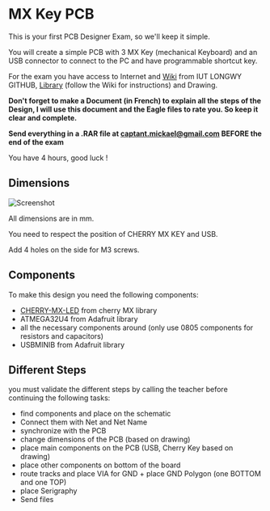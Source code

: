 # MX Key PCB

This is your first PCB Designer Exam, so we'll keep it simple.

You will create a simple PCB with 3 MX Key (mechanical Keyboard) and an USB connector to connect to the PC and have programmable shortcut key.

For the exam you have access to Internet and [Wiki](https://github.com/iutlongwy/Eagle/wiki/Home) from IUT LONGWY GITHUB, [Library](https://github.com/Starius-Project/Eagle_examen_1/tree/master/eagle/Lib) (follow the Wiki for instructions) and Drawing.

**Don't forget to make a Document (in French) to explain all the steps of the Design, I will use this document and the Eagle files to rate you. So keep it clear and complete.**

**Send everything in a .RAR file at captant.mickael@gmail.com BEFORE the end of the exam**

You have 4 hours, good luck !

## Dimensions

![Screenshot](https://github.com/Starius-Project/Eagle_examen_1/blob/master/docs/drawing_screenshot.jpg)

All dimensions are in mm.

You need to respect the position of CHERRY MX KEY and USB.

Add 4 holes on the side for M3 screws.



## Components

To make this design you need the following components:
- [CHERRY-MX-LED](https://be.farnell.com/fr-BE/cherry/mx1a-11nw/switch-tactile-spst-no-0-01a-tht/dp/2292961) from cherry MX library 
- ATMEGA32U4 from Adafruit library
- all the necessary components around (only use 0805 components for resistors and capacitors)
- USBMINIB from Adafruit library

## Different Steps

you must validate the different steps by calling the teacher before continuing the following tasks:

- find components and place on the schematic
- Connect them with Net and Net Name
- synchronize with the PCB
- change dimensions of the PCB (based on drawing)
- place main components on the PCB (USB, Cherry Key based on drawing)
- place other components on bottom of the board
- route tracks and place VIA for GND + place GND Polygon (one BOTTOM and one TOP)
- place Serigraphy
- Send files


